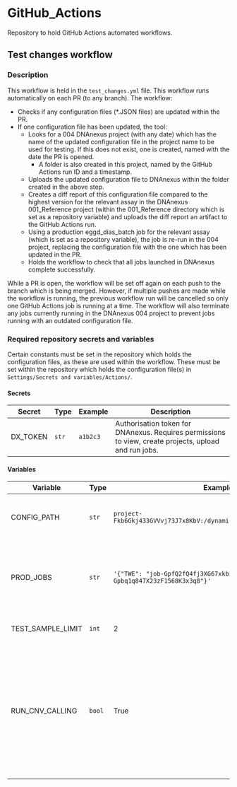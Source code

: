 # GitHub_Actions
Repository to hold GitHub Actions automated workflows.

## Test changes workflow
### Description
This workflow is held in the `test_changes.yml` file. This workflow runs automatically on each PR (to any branch). The workflow:
- Checks if any configuration files (*.JSON files) are updated within the PR.
- If one configuration file has been updated, the tool:
  - Looks for a 004 DNAnexus project (with any date) which has the name of the updated configuration file in the project name to be used for testing. If this does not exist, one is created, named with the date the PR is opened.
    - A folder is also created in this project, named by the GitHub Actions run ID and a timestamp.
  - Uploads the updated configuration file to DNAnexus within the folder created in the above step.
  - Creates a diff report of this configuration file compared to the highest version for the relevant assay in the DNAnexus 001_Reference project (within the 001_Reference directory which is set as a repository variable) and uploads the diff report an artifact to the GitHub Actions run.
  - Using a production eggd_dias_batch job for the relevant assay (which is set as a repository variable), the job is re-run in the 004 project, replacing the configuration file with the one which has been updated in the PR.
  - Holds the workflow to check that all jobs launched in DNAnexus complete successfully.

While a PR is open, the workflow will be set off again on each push to the branch which is being merged. However, if multiple pushes are made while the workflow is running, the previous workflow run will be cancelled so only one GitHub Actions job is running at a time. The workflow will also terminate any jobs currently running in the DNAnexus 004 project to prevent jobs running with an outdated configuration file.

### Required repository secrets and variables
Certain constants must be set in the repository which holds the configuration files, as these are used within the workflow. These must be set within the repository which holds the configuration file(s) in `Settings/Secrets and variables/Actions/`.

#### Secrets

| Secret  | Type | Example | Description |
| --- | --- | --- | --- |
| DX_TOKEN  | `str` | `a1b2c3`  | Authorisation token for DNAnexus. Requires permissions to view, create projects, upload and run jobs.

#### Variables

| Variable  | Type | Example | Description  |
| --- | --- | --- | --- |
| CONFIG_PATH  | `str` | `project-Fkb6Gkj433GVVvj73J7x8KbV:/dynamic_files/dias_batch_configs` | The path in 001_Reference where production configuration files are stored |
| PROD_JOBS  | `str` | `'{"TWE": "job-GpfQ2fQ4fj3XG67xkbPFXKZg","CEN": "job-Gpbq1q847X23zF1568K3x3q8"}'` | Jobs which were run in production 002 projects for each assay which can be used for testing to re-run with the updated configuration file |
| TEST_SAMPLE_LIMIT  | `int` | 2 | The number of samples to set off testing jobs for |
| RUN_CNV_CALLING  | `bool` | True | If True, runs CNV calling and if False does not. If it is a CEN config being updated and RUN_CNV_CALLING is set to False, will re-use outputs from the CNV calling job which was launched by the eggd_dias_batch job provided in `PROD_JOBS`. |